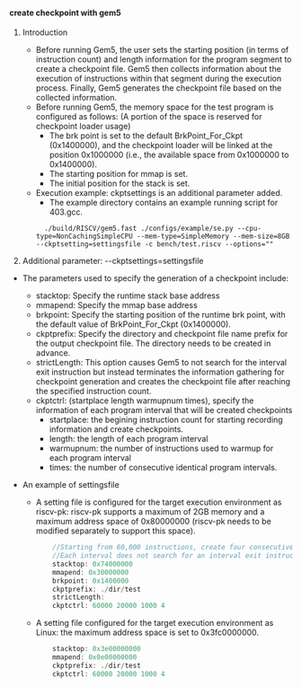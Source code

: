 #### create checkpoint with gem5
1. Introduction
    - Before running Gem5, the user sets the starting position (in terms of instruction count) and length information for the program segment to create a checkpoint file. Gem5 then collects information about the execution of instructions within that segment during the execution process. Finally, Gem5 generates the checkpoint file based on the collected information.
    - Before running Gem5, the memory space for the test program is configured as follows: (A portion of the space is reserved for checkpoint loader usage)
      - The brk point is set to the default BrkPoint_For_Ckpt (0x1400000), and the checkpoint loader will be linked at the position 0x1000000 (i.e., the available space from 0x1000000 to 0x1400000).
      - The starting position for mmap is set.
      - The initial position for the stack is set.
    - Execution example: ckptsettings is an additional parameter added.
      - The example directory contains an example running script for 403.gcc.
      ```shell
        ./build/RISCV/gem5.fast ./configs/example/se.py --cpu-type=NonCachingSimpleCPU --mem-type=SimpleMemory --mem-size=8GB --ckptsetting=settingsfile -c bench/test.riscv --options=""
      ```

2. Additional parameter: --ckptsettings=settingsfile
  - The parameters used to specify the generation of a checkpoint include:
      - stacktop: Specify the runtime stack base address
      - mmapend: Specify the mmap base address
      - brkpoint: Specify the starting position of the runtime brk point, with the default value of BrkPoint_For_Ckpt (0x1400000).
      - ckptprefix: Specify the directory and checkpoint file name prefix for the output checkpoint file. The directory needs to be created in advance.
      - strictLength: This option causes Gem5 to not search for the interval exit instruction but instead terminates the information gathering for checkpoint generation and creates the checkpoint file after reaching the specified instruction count.
      - ckptctrl: (startplace length warmupnum times), specify the information of each program interval that will be created checkpoints
          - startplace: the begining instruction count for starting recording information and create checkpoints.
          - length: the length of each program interval
          - warmupnum: the number of instructions used to warmup for each program interval
          - times: the number of consecutive identical program intervals.

  - An example of settingsfile
    - A setting file is configured for the target execution environment as riscv-pk: riscv-pk supports a maximum of 2GB memory and a maximum address space of 0x80000000 (riscv-pk needs to be modified separately to support this space).
      ```c
          //Starting from 60,000 instructions, create four consecutive intervals of 20,000 instructions each to generate checkpoint files. Each interval includes an additional 1,000 instructions for warm-up.
          //Each interval does not search for an interval exit instruction.
          stacktop: 0x74000000
          mmapend: 0x30000000
          brkpoint: 0x1400000
          ckptprefix: ./dir/test
          strictLength: 
          ckptctrl: 60000 20000 1000 4
      ```
    - A setting file configured for the target execution environment as Linux: the maximum address space is set to 0x3fc0000000.
      ```c
          stacktop: 0x3e00000000
          mmapend: 0x0e00000000
          ckptprefix: ./dir/test
          ckptctrl: 60000 20000 1000 4
      ```

